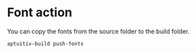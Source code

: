 # Font action

You can copy the fonts from the source folder to the build folder.

```bash
aptuitiv-build push-fonts
```
